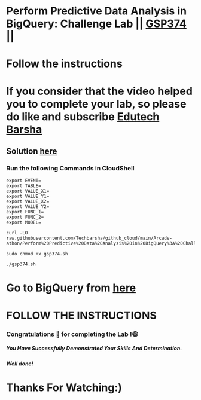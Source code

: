 # Perform Predictive Data Analysis in BigQuery: Challenge Lab || [GSP374](https://www.cloudskillsboost.google/focuses/37320?parent=catalog) ||
# Follow the instructions

# If you consider that the video helped you to complete your lab, so please do like and subscribe [Edutech Barsha](https://www.youtube.com/@edutechbarsha)
## Solution [here](https://youtu.be/B_yaZVAnMSA)

### Run the following Commands in CloudShell
```
export EVENT=
export TABLE=
export VALUE_X1=
export VALUE_Y1=
export VALUE_X2=
export VALUE_Y2=
export FUNC_1=
export FUNC_2=
export MODEL=
```
```
curl -LO raw.githubusercontent.com/Techbarsha/github_cloud/main/Arcade-athon/Perform%20Predictive%20Data%20Analysis%20in%20BigQuery%3A%20Challenge%20Lab/gsp374.sh

sudo chmod +x gsp374.sh

./gsp374.sh
```

# Go to BigQuery from [here](https://console.cloud.google.com/bigquery)
# FOLLOW THE INSTRUCTIONS

### Congratulations 🎉 for completing the Lab !😄

##### *You Have Successfully Demonstrated Your Skills And Determination.*

#### *Well done!*

# Thanks For Watching:)

